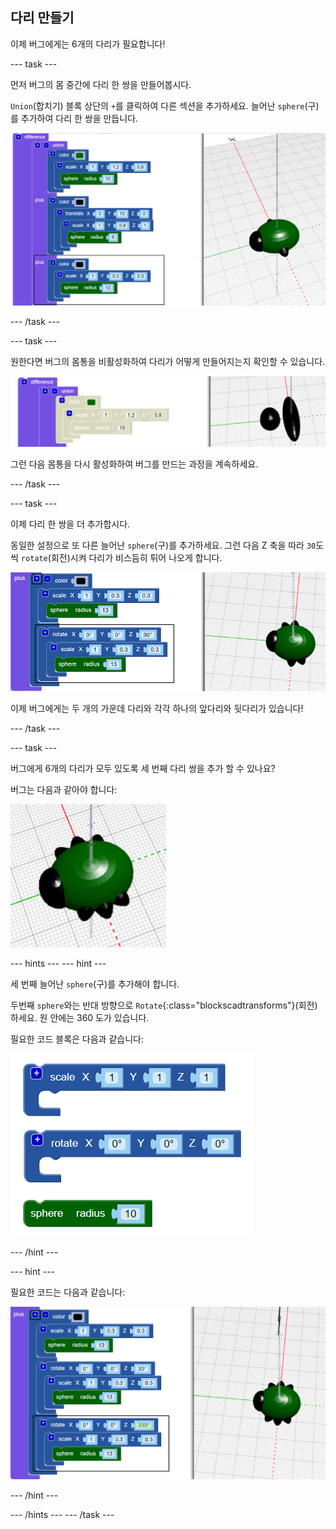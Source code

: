 ## 다리 만들기

이제 버그에게는 6개의 다리가 필요합니다!

--- task ---

먼저 버그의 몸 중간에 다리 한 쌍을 만들어봅시다.

`Union`(합치기) 블록 상단의 `+`를 클릭하여 다른 섹션을 추가하세요. 늘어난 `sphere`(구)를 추가하여 다리 한 쌍을 만듭니다.

![스크린샷](images/bug-legs-middle-annotated.png)

--- /task ---

--- task ---

원한다면 버그의 몸통을 비활성화하여 다리가 어떻게 만들어지는지 확인할 수 있습니다.

![스크린샷](images/bug-legs-disable.png)

그런 다음 몸통을 다시 활성화하여 버그를 만드는 과정을 계속하세요.

--- /task ---

--- task ---

이제 다리 한 쌍을 더 추가합시다.

동일한 설정으로 또 다른 늘어난 `sphere`(구)를 추가하세요. 그런 다음 Z 축을 따라 `30`도씩 `rotate`(회전)시켜 다리가 비스듬히 튀어 나오게 합니다.

![스크린샷](images/bug-legs-2-annotated.png)

이제 버그에게는 두 개의 가운데 다리와 각각 하나의 앞다리와 뒷다리가 있습니다!

--- /task ---

--- task ---

버그에게 6개의 다리가 모두 있도록 세 번째 다리 쌍을 추가 할 수 있나요?

버그는 다음과 같아야 합니다:

![스크린샷](images/bug-finished.png)

--- hints --- --- hint ---

세 번째 늘어난 `sphere`(구)를 추가해야 합니다.

두번째 `sphere`와는 반대 방향으로 `Rotate`{:class="blockscadtransforms"}(회전)하세요. 원 안에는 360 도가 있습니다.

필요한 코드 블록은 다음과 같습니다:

![스크린샷](images/bug-legs-blocks.png)

--- /hint ---

--- hint ---

필요한 코드는 다음과 같습니다:

![스크린샷](images/bug-legs-3-annotated.png)

--- /hint ---

--- /hints --- --- /task ---